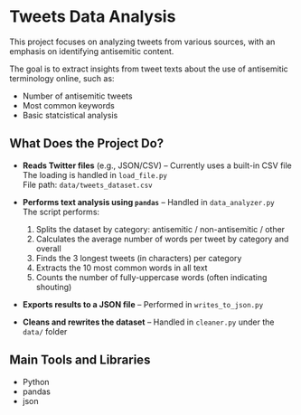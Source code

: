 #  Tweets Data Analysis

This project focuses on analyzing tweets from various sources, with an emphasis on identifying antisemitic content.

The goal is to extract insights from tweet texts about the use of antisemitic terminology online, such as:
- Number of antisemitic tweets
- Most common keywords
- Basic statcistical analysis



##  What Does the Project Do?

- **Reads Twitter files** (e.g., JSON/CSV) – Currently uses a built-in CSV file  
  The loading is handled in `load_file.py`  
  File path: `data/tweets_dataset.csv`

- **Performs text analysis using `pandas`** – Handled in `data_analyzer.py`  
  The script performs:
  1. Splits the dataset by category: antisemitic / non-antisemitic / other
  2. Calculates the average number of words per tweet by category and overall
  3. Finds the 3 longest tweets (in characters) per category
  4. Extracts the 10 most common words in all text
  5. Counts the number of fully-uppercase words (often indicating shouting)

- **Exports results to a JSON file** – Performed in `writes_to_json.py`

- **Cleans and rewrites the dataset** – Handled in `cleaner.py` under the `data/` folder


##  Main Tools and Libraries

- Python
- pandas
- json





